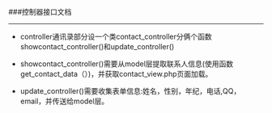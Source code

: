 ###控制器接口文档

***

* controller通讯录部分设一个类contact_controller分俩个函数showcontact_controller()和update_controller()

* showcontact_controller()需要从model层提取联系人信息(使用函数get_contact_data（）)，并获取contact_view.php页面加载。

* update_controller()需要收集表单信息:姓名，性别，年纪，电话,QQ，email，并传送给model层。